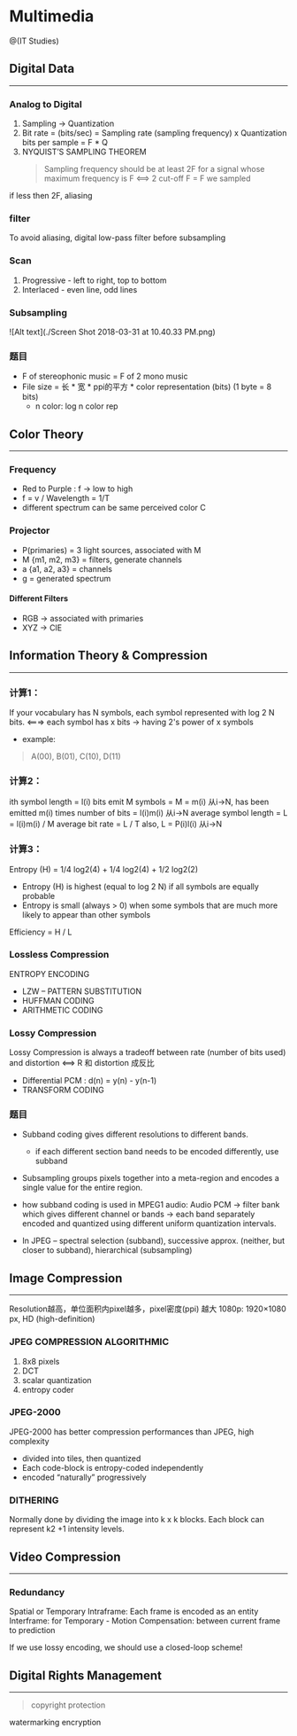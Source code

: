 # Multimedia

@(IT Studies)

## Digital Data
-------------------------------------
### Analog to Digital
1. Sampling -> Quantization
2. Bit rate = (bits/sec) = Sampling rate (sampling frequency) x Quantization bits per sample = F * Q
3. NYQUIST’S SAMPLING THEOREM
    >Sampling frequency should be at least 2F for a signal whose maximum frequency is F
    <==> 2 cut-off F = F we sampled

if less then 2F, aliasing

###  filter
To avoid aliasing, digital low-pass filter before subsampling

### Scan
1. Progressive - left to right, top to bottom
2. Interlaced - even line, odd lines 

### Subsampling
![Alt text](./Screen Shot 2018-03-31 at 10.40.33 PM.png)

### 题目
- F of stereophonic music = F of 2 mono music
- File size = 长 * 宽 * ppi的平方 * color representation (bits)  (1 byte = 8 bits)
    - n color: log n color rep

## Color  Theory
-------------------------------------
### Frequency
- Red to Purple : f -> low to high
- f = v / Wavelength = 1/T
- different spectrum can be same perceived color C

### Projector
- P(primaries) = 3 light sources, associated with M
- M {m1, m2, m3} = filters, generate channels
- a {a1, a2, a3} = channels
- g = generated spectrum

#### Different Filters
- RGB -> associated with primaries
- XYZ -> CIE


## Information  Theory & Compression
-------------------------------------
### 计算1：
If your vocabulary has N symbols, each symbol represented with log 2 N bits.
<===> each symbol has x bits -> having 2's power of x symbols
- example:
> A(00), B(01), C(10), D(11)

### 计算2：
ith symbol length = l(i) bits
emit M symbols = M = m(i) 从i->N, has been emitted m(i) times
number of bits = l(i)m(i) 从i->N
average symbol length = L = l(i)m(i) / M
average bit rate = L / T
also, 
L = P(i)l(i) 从i->N

### 计算3：
Entropy (H) = 1/4 log2(4) + 1/4 log2(4) + 1/2 log2(2)
- Entropy (H) is highest (equal to log 2 N) if all symbols are equally probable
- Entropy is small (always > 0) when some symbols that are much more likely to appear than other symbols

Efficiency = H / L

### Lossless Compression
ENTROPY ENCODING
- LZW – PATTERN SUBSTITUTION
- HUFFMAN CODING
- ARITHMETIC CODING

### Lossy Compression
Lossy Compression is always a tradeoff between rate (number of bits used) and distortion
<==> R 和 distortion 成反比

- Differential PCM : d(n) = y(n) - y(n-1)
- TRANSFORM CODING

### 题目
- Subband coding gives different resolutions to different bands. 
    - if each different section band needs to be encoded differently, use subband

- Subsampling groups pixels together into a meta-region and encodes a single value for the entire region.
- how subband coding is used in MPEG1 audio: Audio PCM -> filter bank which gives different channel or bands -> each band separately encoded and quantized using different uniform quantization intervals.
- In JPEG – spectral selection (subband), successive approx. (neither, but closer to subband), hierarchical (subsampling)


## Image Compression
-------------------------------------
Resolution越高，单位面积内pixel越多，pixel密度(ppi) 越大
1080p: 1920×1080 px, HD (high-definition)

### JPEG COMPRESSION ALGORITHMIC
1. 8x8 pixels
2. DCT
3. scalar quantization
4. entropy coder

### JPEG-2000
JPEG-2000 has better compression performances than JPEG, high complexity
- divided into tiles, then quantized
- Each code-block is entropy-coded independently
- encoded “naturally” progressively

### DITHERING
Normally done by dividing the image into k x k blocks. Each block can represent k2 +1 intensity levels.

## Video Compression
-------------------------------------
### Redundancy
Spatial or Temporary
Intraframe: Each frame is encoded as an entity
Interframe: for Temporary - Motion Compensation: between current frame to prediction

If we use lossy encoding, we should use a closed-loop scheme!


## Digital Rights Management
------------------------------------
> copyright protection

watermarking
encryption